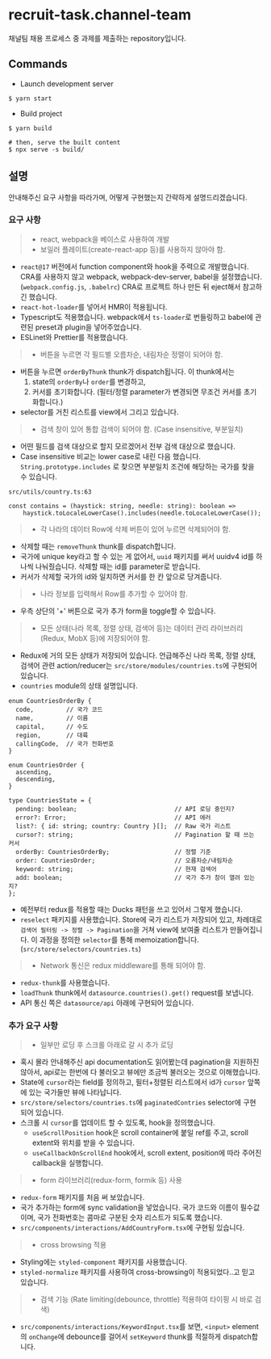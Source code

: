 # recruit-task.channel-team

채널팀 채용 프로세스 중 과제를 제출하는 repository입니다.

## Commands

- Launch development server

```
$ yarn start
```

- Build project

```
$ yarn build

# then, serve the built content
$ npx serve -s build/
```

## 설명

안내해주신 요구 사항을 따라가며, 어떻게 구현했는지 간략하게 설명드리겠습니다.

### 요구 사항

> - react, webpack을 베이스로 사용하여 개발
> - 보일러 플레이트(create-react-app 등)를 사용하지 않아야 함.

- `react@17` 버전에서 function component와 hook을 주력으로 개발했습니다. CRA를 사용하지 않고 webpack, webpack-dev-server, babel을 설정했습니다. (`webpack.config.js`, `.babelrc`) CRA로 프로젝트 하나 만든 뒤 eject해서 참고하긴 했습니다.
- `react-hot-loader`를 넣어서 HMR이 적용됩니다.
- Typescript도 적용했습니다. webpack에서 `ts-loader`로 번들링하고 babel에 관련된 preset과 plugin을 넣어주었습니다.
- ESLinet와 Prettier를 적용했습니다.

> - 버튼을 누르면 각 필드별 오름차순, 내림차순 정렬이 되어야 함.

- 버튼을 누르면 `orderByThunk` thunk가 dispatch됩니다. 이 thunk에서는
  1. state의 `orderBy`나 `order`를 변경하고,
  2. 커서를 초기화합니다. (필터/정렬 parameter가 변경되면 무조건 커서를 초기화합니다.)
- selector를 거친 리스트를 view에서 그리고 있습니다.

> - 검색 창이 있어 통합 검색이 되어야 함. (Case insensitive, 부분일치)

- 어떤 필드를 검색 대상으로 할지 모르겠어서 전부 검색 대상으로 했습니다.
- Case insensitive 비교는 lower case로 내린 다음 했습니다. `String.prototype.includes` 로 찾으면 부분일치 조건에 해당하는 국가를 찾을 수 있습니다.

`src/utils/country.ts:63`

```
const contains = (haystick: string, needle: string): boolean =>
    haystick.toLocaleLowerCase().includes(needle.toLocaleLowerCase());
```

> - 각 나라의 데이터 Row에 삭제 버튼이 있어 누르면 삭제되어야 함.

- 삭제할 때는 `removeThunk` thunk를 dispatch합니다.
- 국가에 unique key라고 할 수 있는 게 없어서, `uuid` 패키지를 써서 uuidv4 id를 하나씩 나눠줬습니다. 삭제할 때는 id를 parameter로 받습니다.
- 커서가 삭제할 국가의 id와 일치하면 커서를 한 칸 앞으로 당겨줍니다.

> - 나라 정보를 입력해서 Row를 추가할 수 있어야 함.

- 우측 상단의 '+' 버튼으로 국가 추가 form을 toggle할 수 있습니다.

> - 모든 상태(나라 목록, 정렬 상태, 검색어 등)는 데이터 관리 라이브러리(Redux, MobX 등)에 저장되어야 함.

- Redux에 거의 모든 상태가 저장되어 있습니다. 언급해주신 나라 목록, 정렬 상태, 검색어 관련 action/reducer는 `src/store/modules/countries.ts`에 구현되어 있습니다.
- `countries` module의 상태 설명입니다.

```
enum CountriesOrderBy {
  code,         // 국가 코드
  name,         // 이름
  capital,      // 수도
  region,       // 대륙
  callingCode,  // 국가 전화번호
}

enum CountriesOrder {
  ascending,
  descending,
}

type CountriesState = {
  pending: boolean;                           // API 로딩 중인지?
  error?: Error;                              // API 에러
  list?: { id: string; country: Country }[];  // Raw 국가 리스트
  cursor?: string;                            // Pagination 할 때 쓰는 커서
  orderBy: CountriesOrderBy;                  // 정렬 기준
  order: CountriesOrder;                      // 오름차순/내림차순
  keyword: string;                            // 현재 검색어
  add: boolean;                               // 국가 추가 창이 열려 있는지?
};
```

- 예전부터 redux를 적용할 때는 Ducks 패턴을 쓰고 있어서 그렇게 했습니다.
- `reselect` 패키지를 사용했습니다. Store에 국가 리스트가 저장되어 있고, 차례대로 `검색어 필터링 -> 정렬 -> Pagination`을 거쳐 view에 보여줄 리스트가 만들어집니다. 이 과정을 정의한 `selector`를 통해 memoization합니다. (`src/store/selectors/countries.ts`)

> - Network 통신은 redux middleware를 통해 되어야 함.

- `redux-thunk`를 사용했습니다.
- `loadThunk` thunk에서 `datasource.countries().get()` request를 보냅니다.
- API 통신 쪽은 `datasource/api` 아래에 구현되어 있습니다.

### 추가 요구 사항

> - 일부만 로딩 후 스크롤 아래로 갈 시 추가 로딩

- 혹시 몰라 안내해주신 api documentation도 읽어봤는데 pagination을 지원하진 않아서, api로는 한번에 다 불러오고 뷰에만 조금씩 불러오는 것으로 이해했습니다.
- State에 `cursor`라는 field를 정의하고, 필터+정렬된 리스트에서 id가 `cursor` 앞쪽에 있는 국가들만 뷰에 나타납니다.
- `src/store/selectors/countries.ts`에 `paginatedContries` selector에 구현되어 있습니다.
- 스크롤 시 `cursor`를 업데이트 할 수 있도록, hook을 정의했습니다.
  - `useScrollPosition` hook은 scroll container에 붙일 ref를 주고, scroll extent와 위치를 받을 수 있습니다.
  - `useCallbackOnScrollEnd` hook에서, scroll extent, position에 따라 주어진 callback을 실행합니다.

> - form 라이브러리(redux-form, formik 등) 사용

- `redux-form` 패키지를 처음 써 보았습니다.
- 국가 추가하는 form에 sync validation을 넣었습니다. 국가 코드와 이름이 필수값이며, 국가 전화번호는 콤마로 구분된 숫자 리스트가 되도록 했습니다.
- `src/components/interactions/AddCountryForm.tsx`에 구현됭 있습니다.

> - cross browsing 적용

- Styling에는 `styled-component` 패키지를 사용했습니다.
- `styled-normalize` 패키지를 사용하여 cross-browsing이 적용되었다..고 믿고 있습니다.

> - 검색 기능 (Rate limiting(debounce, throttle) 적용하여 타이핑 시 바로 검색)

- `src/components/interactions/KeywordInput.tsx`를 보면, `<input>` element의 `onChange`에 debounce를 걸어서 `setKeyword` thunk를 적절하게 dispatch합니다.
